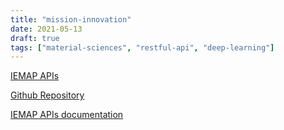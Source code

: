 ```yaml
---
title: "mission-innovation"
date: 2021-05-13
draft: true
tags: ["material-sciences", "restful-api", "deep-learning"]
---
```


[IEMAP APIs](https://ai4mat.enea.it/docs)

[Github Repository](https://github.com/ai4mat/iemap-api)

[IEMAP APIs documentation](https://iemap-api.readthedocs.io/en/latest/index.html)

